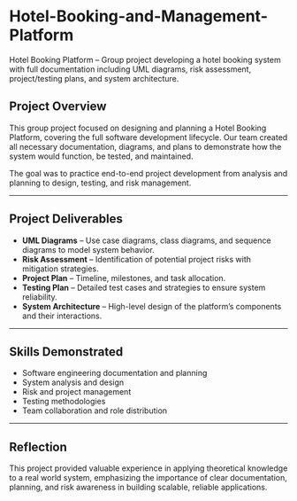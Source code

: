# Hotel-Booking-and-Management-Platform
Hotel Booking Platform – Group project developing a hotel booking system with full documentation including UML diagrams, risk assessment, project/testing plans, and system architecture.

## Project Overview
This group project focused on designing and planning a Hotel Booking Platform, covering the full software development lifecycle. Our team created all necessary documentation, diagrams, and plans to demonstrate how the system would function, be tested, and maintained.

The goal was to practice end-to-end project development  from analysis and planning to design, testing, and risk management.

---

## Project Deliverables
- **UML Diagrams** – Use case diagrams, class diagrams, and sequence diagrams to model system behavior.
- **Risk Assessment** – Identification of potential project risks with mitigation strategies.
- **Project Plan** – Timeline, milestones, and task allocation.
- **Testing Plan** – Detailed test cases and strategies to ensure system reliability.
- **System Architecture** – High-level design of the platform’s components and their interactions.

---

## Skills Demonstrated
- Software engineering documentation and planning  
- System analysis and design  
- Risk and project management  
- Testing methodologies  
- Team collaboration and role distribution  

---

## Reflection
This project provided valuable experience in applying theoretical knowledge to a real world system, emphasizing the importance of clear documentation, planning, and risk awareness in building scalable, reliable applications.
